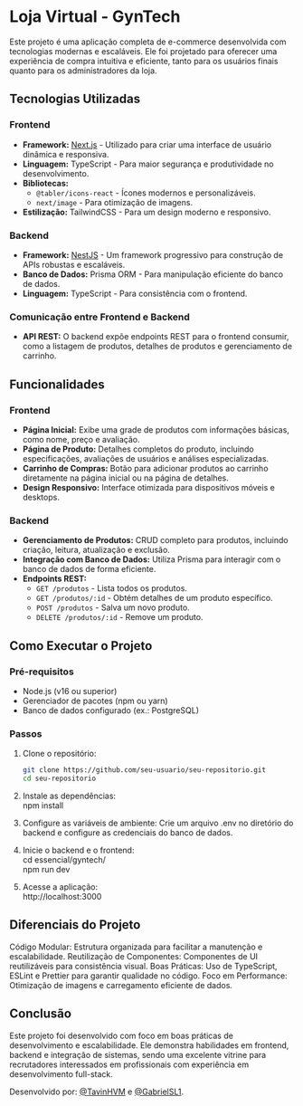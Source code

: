 # Loja Virtual - GynTech

Este projeto é uma aplicação completa de e-commerce desenvolvida com tecnologias modernas e escaláveis. Ele foi projetado para oferecer uma experiência de compra intuitiva e eficiente, tanto para os usuários finais quanto para os administradores da loja.

## Tecnologias Utilizadas

### Frontend
- **Framework:** [Next.js](https://nextjs.org) - Utilizado para criar uma interface de usuário dinâmica e responsiva.
- **Linguagem:** TypeScript - Para maior segurança e produtividade no desenvolvimento.
- **Bibliotecas:** 
  - `@tabler/icons-react` - Ícones modernos e personalizáveis.
  - `next/image` - Para otimização de imagens.
- **Estilização:** TailwindCSS - Para um design moderno e responsivo.

### Backend
- **Framework:** [NestJS](https://nestjs.com) - Um framework progressivo para construção de APIs robustas e escaláveis.
- **Banco de Dados:** Prisma ORM - Para manipulação eficiente do banco de dados.
- **Linguagem:** TypeScript - Para consistência com o frontend.

### Comunicação entre Frontend e Backend
- **API REST:** O backend expõe endpoints REST para o frontend consumir, como a listagem de produtos, detalhes de produtos e gerenciamento de carrinho.

## Funcionalidades

### Frontend
- **Página Inicial:** Exibe uma grade de produtos com informações básicas, como nome, preço e avaliação.
- **Página de Produto:** Detalhes completos do produto, incluindo especificações, avaliações de usuários e análises especializadas.
- **Carrinho de Compras:** Botão para adicionar produtos ao carrinho diretamente na página inicial ou na página de detalhes.
- **Design Responsivo:** Interface otimizada para dispositivos móveis e desktops.

### Backend
- **Gerenciamento de Produtos:** CRUD completo para produtos, incluindo criação, leitura, atualização e exclusão.
- **Integração com Banco de Dados:** Utiliza Prisma para interagir com o banco de dados de forma eficiente.
- **Endpoints REST:** 
  - `GET /produtos` - Lista todos os produtos.
  - `GET /produtos/:id` - Obtém detalhes de um produto específico.
  - `POST /produtos` - Salva um novo produto.
  - `DELETE /produtos/:id` - Remove um produto.

## Como Executar o Projeto

### Pré-requisitos
- Node.js (v16 ou superior)
- Gerenciador de pacotes (npm ou yarn)
- Banco de dados configurado (ex.: PostgreSQL)

### Passos
1. Clone o repositório:
   ```bash
   git clone https://github.com/seu-usuario/seu-repositorio.git
   cd seu-repositorio

2. Instale as dependências: <br />
npm install

3. Configure as variáveis de ambiente:
Crie um arquivo .env no diretório do backend e configure as credenciais do banco de dados.

4. Inicie o backend e o frontend: <br />
cd essencial/gyntech/ <br />
npm run dev

5. Acesse a aplicação: <br />
http://localhost:3000

## Diferenciais do Projeto
Código Modular: Estrutura organizada para facilitar a manutenção e escalabilidade.
Reutilização de Componentes: Componentes de UI reutilizáveis para consistência visual.
Boas Práticas: Uso de TypeScript, ESLint e Prettier para garantir qualidade no código.
Foco em Performance: Otimização de imagens e carregamento eficiente de dados.

## Conclusão
Este projeto foi desenvolvido com foco em boas práticas de desenvolvimento e escalabilidade. Ele demonstra habilidades em frontend, backend e integração de sistemas, sendo uma excelente vitrine para recrutadores interessados em profissionais com experiência em desenvolvimento full-stack.

Desenvolvido por: [@TavinHVM](https://github.com/TavinHVM) e [@GabrielSL1](https://github.com/GabrielSL1).
